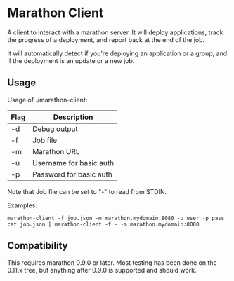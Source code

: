 # Marathon Client

A client to interact with a marathon server.  It will deploy applications, track the progress of a deployment, and report back at the end of the job.

It will automatically detect if you're deploying an application or a group, and if the deployment is an update or a new job.

## Usage

Usage of ./marathon-client:

| Flag | Description  |
|------|--------------|
| -d   | Debug output |
| -f   | Job file     | 
| -m   | Marathon URL |
| -u   | Username for basic auth |
| -p   | Password for basic auth |

Note that Job file can be set to "-" to read from STDIN.

Examples:
```
marathon-client -f job.json -m marathon.mydomain:8080 -u user -p pass
cat job.json | marathon-client -f - -m marathon.mydomain:8080
```

## Compatibility

This requires marathon 0.9.0 or later.
Most testing has been done on the 0.11.x tree, but anything after 0.9.0 is supported and should work.

